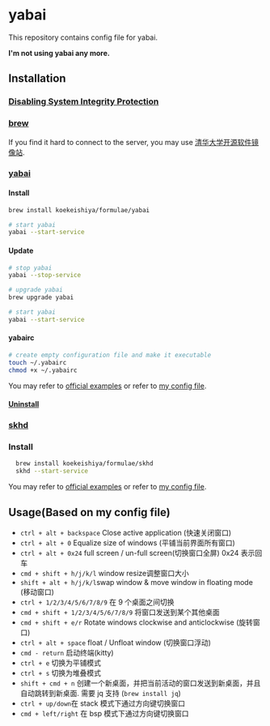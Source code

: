 # yabai
This repository contains config file for yabai.

**I'm not using yabai any more.**


## Installation

### [Disabling System Integrity Protection](https://github.com/koekeishiya/yabai/wiki/Disabling-System-Integrity-Protection)

### [brew](https://brew.sh/)

If you find it hard to connect to the server, you may use [清华大学开源软件镜像站](https://mirrors.tuna.tsinghua.edu.cn/).

### [yabai](https://github.com/koekeishiya/yabai/wiki/Installing-yabai-(latest-release))

#### Install

```bash
brew install koekeishiya/formulae/yabai

# start yabai
yabai --start-service
```

#### Update

```bash
# stop yabai
yabai --stop-service

# upgrade yabai
brew upgrade yabai

# start yabai
yabai --start-service
```

#### yabairc

```bash
# create empty configuration file and make it executable
touch ~/.yabairc
chmod +x ~/.yabairc
```



You may refer to [official examples](https://github.com/koekeishiya/yabai/tree/master/examples) or refer to [my config file](https://github.com/Hydraallen/yabai_Usage/blob/main/.yabairc).

#### [Uninstall](https://github.com/koekeishiya/yabai/wiki/Uninstalling-yabai)



### [skhd](https://github.com/koekeishiya/skhd)

### Install

```bash
  brew install koekeishiya/formulae/skhd
  skhd --start-service
```

You may refer to [official examples](https://github.com/koekeishiya/skhd/tree/master/examples) or refer to [my config file](https://github.com/Hydraallen/yabai_Usage/blob/main/.skhdrc).



## Usage(Based on my config file)

+ `ctrl + alt + backspace` Close active application (快速关闭窗口)
+ `ctrl + alt + 0` Equalize size of windows (平铺当前界面所有窗口)
+ `ctrl + alt + 0x24` full screen / un-full screen(切换窗口全屏) 0x24 表示回车
+ `cmd + shift + h/j/k/l` window resize调整窗口大小
+ `shift + alt + h/j/k/l`swap window & move window in floating mode (移动窗口)
+ `ctrl + 1/2/3/4/5/6/7/8/9` 在 9 个桌面之间切换
+ `cmd + shift + 1/2/3/4/5/6/7/8/9` 将窗口发送到某个其他桌面
+ `cmd + shift + e/r`  Rotate windows clockwise and anticlockwise (旋转窗口)
+ `ctrl + alt + space`  float / Unfloat window (切换窗口浮动)
+ `cmd - return` 启动终端(kitty)
+ `ctrl + e` 切换为平铺模式
+ `ctrl + s` 切换为堆叠模式
+ `shift + cmd + n` 创建一个新桌面，并把当前活动的窗口发送到新桌面，并且自动跳转到新桌面. 需要 jq 支持 (`brew install jq`)
+ `ctrl + up/down`在 stack 模式下通过方向键切换窗口
+ `cmd + left/right` 在 bsp 模式下通过方向键切换窗口 



